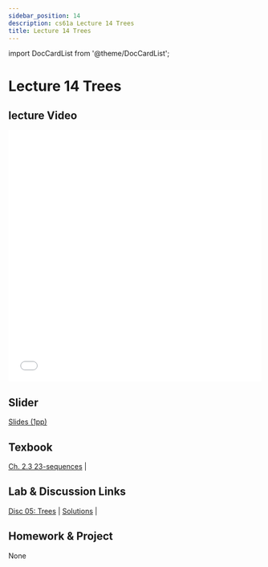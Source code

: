 ```yaml
---
sidebar_position: 14
description: cs61a Lecture 14 Trees
title: Lecture 14 Trees
---
```


import DocCardList from '@theme/DocCardList';


# Lecture 14 Trees
## lecture Video

<iframe src="//player.bilibili.com/player.html?aid=277746636&bvid=BV17c411f78k&cid=1311465503&p=1&high_quality=1&danmaku=0" scrolling="no" border="0" frameborder="no" framespacing="0" allowfullscreen="true" allowfullscreen="allowfullscreen" width="100%" height="500" scrolling="no" frameborder="0" sandbox="allow-top-navigation allow-same-origin allow-forms allow-scripts"> </iframe>

## Slider
[Slides (1pp)](/resource/cs61a/14-Trees_1pp.pdf)
## Texbook
[Ch. 2.3 23-sequences](https://www.composingprograms.com/pages/23-sequences.html) | 

## Lab & Discussion Links
[Disc 05: Trees](./dis/disc05.md) | [Solutions](./dis/sol-disc05.md) | 

## Homework & Project
None


<DocCardList />


